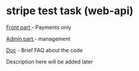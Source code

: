 # stripe test task (web-api)

[Front part ](http://y33646lz.beget.tech/admin.php) - Payments only

[Admin part ](http://y33646lz.beget.tech/admin.php#tab=payments) - management

[Doc](https://docs.google.com/document/d/1Uf59REtuW0T5RS1Rr5EENEs_2fZodUhuv1NRJQX_Su0/edit?usp=sharing) - Brief FAQ about the code

Description here will be added later
